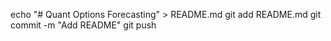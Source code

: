 echo "# Quant Options Forecasting" > README.md
git add README.md
git commit -m "Add README"
git push
